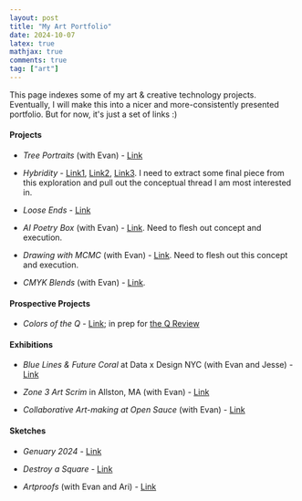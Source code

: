 ```yaml
---
layout: post
title: "My Art Portfolio"
date: 2024-10-07
latex: true
mathjax: true
comments: true
tag: ["art"]
---
```


This page indexes some of my art & creative technology projects. Eventually, I will make this into a nicer and more-consistently presented portfolio. But for now, it's just a set of links :)

#### Projects

- *Tree Portraits* (with Evan) - [Link](https://jeffreyfossett.com/2023/03/06/tree-portraits.html)

- *Hybridity* - [Link1](https://jeffreyfossett.com/2024/09/06/axidraw-watercolor-dailies.html),  [Link2](https://jeffreyfossett.com/2024/09/22/axidraw-watercolor-dailies-part2.html), [Link3](https://jeffreyfossett.com/2024/09/29/axidraw-watercolor-dailies-part3.html). I need to extract some final piece from this exploration and pull out the conceptual thread I am most interested in. 

- *Loose Ends* - [Link](https://jeffreyfossett.com/2023/10/19/loose-ends.html)

- *AI Poetry Box* (with Evan) - [Link](https://jeffreyfossett.com/2022/10/05/ai-poetry-box.html). Need to flesh out concept and execution. 

- *Drawing with MCMC* (with Evan) - [Link](https://jeffreyfossett.com/2021/01/09/drawing-with-mcmc.html). Need to flesh out this concept and execution. 

- *CMYK Blends* (with Evan) - [Link](https://jeffreyfossett.com/2022/09/01/cmyk-blends.html). 

#### Prospective Projects 

- *Colors of the Q* - [Link](https://jeffreyfossett.com/2024/10/06/river-colors.html); in prep for [the Q Review](https://www.instagram.com/quinobequinreview/)

#### Exhibitions

- *Blue Lines & Future Coral* at Data x Design NYC (with Evan and Jesse) - [Link](https://jeffreyfossett.com/2022/12/01/blue-lines-coral.html)

- *Zone 3 Art Scrim* in Allston, MA (with Evan) - [Link](https://jeffreyfossett.com/2024/05/22/public-art-allston.html)

- *Collaborative Art-making at Open Sauce* (with Evan) - [Link](https://jeffreyfossett.com/2024/01/26/opensauce-interactive-drawing-machine.html)

#### Sketches 

- *Genuary 2024* - [Link](https://jeffreyfossett.com/2023/12/28/genuary-2024.html)

- *Destroy a Square* - [Link](https://jeffreyfossett.com/2023/12/14/p5-destroy-a-square.html)

- *Artproofs* (with Evan and Ari) - [Link](https://jeffreyfossett.com/ArtproofsRadial/)